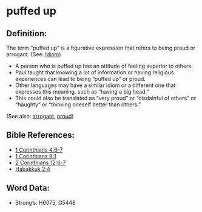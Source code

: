 # puffed up

## Definition:

The term “puffed up” is a figurative expression that refers to being proud or arrogant. (See: [Idiom](rc://en/ta/man/translate/figs-idiom))

* A person who is puffed up has an attitude of feeling superior to others.
* Paul taught that knowing a lot of information or having religious experiences can lead to being “puffed up” or proud.
* Other languages may have a similar idiom or a different one that expresses this meaning, such as “having a big head.”
* This could also be translated as “very proud” or “disdainful of others” or “haughty” or “thinking oneself better than others.”

(See also: [arrogant](../other/arrogant.md), [proud](../other/proud.md))

## Bible References:

* [1 Corinthians 4:6-7](rc://en/tn/help/1co/04/06)
* [1 Corinthians 8:1](rc://en/tn/help/1co/08/01)
* [2 Corinthians 12:6-7](rc://en/tn/help/2co/12/06)
* [Habakkuk 2:4](rc://en/tn/help/hab/02/04)

## Word Data:

* Strong’s: H6075, G5448
